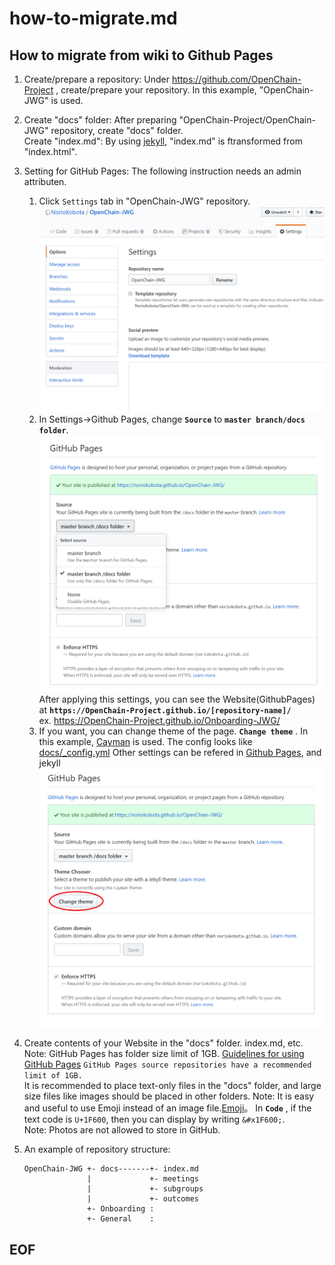 # how-to-migrate.md

## How to migrate from wiki to Github Pages

1. Create/prepare a repository: Under https://github.com/OpenChain-Project , create/prepare your repository. In this example, "OpenChain-JWG" is used.  
   
1. Create "docs" folder: After preparing "OpenChain-Project/OpenChain-JWG" repository, create "docs" folder.  
   Create "index.md": By using [jekyll](https://jekyllrb.com/), "index.md" is ftransformed from "index.html".  
     
1. Setting for GitHub Pages: The following instruction needs an admin attributen.
   1. Click ```Settings``` tab in "OpenChain-JWG" repository.  
   ![settings](images/settings.png)  
   1. In Settings->Github Pages, change **```Source```** to **```master branch/docs folder```**.  
   ![source](images/docs.png)  
   After applying this settings, you can see the Website(GithubPages) at **```https://OpenChain-Project.github.io/[repository-name]/```**  
   ex. https://OpenChain-Project.github.io/Onboarding-JWG/  
   1. If you want, you can change theme of the page.  **```Change theme```** . In this example, [Cayman](https://pages-themes.github.io/cayman/) is used. 
   The config looks like [docs/_config.yml](https://github.com/NorioKobota/OpenChain-JWG/blob/master/docs/_config.yml) Other settings can be refered in [Github Pages](https://help.github.com/github/working-with-github-pages/about-github-pages-and-jekyll), and jekyll  
   ![themes](images/themes.png)
1. Create contents of your Website in the "docs" folder. index.md, etc.  
Note: GitHub Pages has folder size limit of 1GB. [Guidelines for using GitHub Pages](https://help.github.com/en/github/working-with-github-pages/about-github-pages#guidelines-for-using-github-pages) 
   ```GitHub Pages source repositories have a recommended limit of 1GB.```  
  It is recommended to place text-only files in the "docs" folder, and large size files like images should be placed in other folders. 
Note: It is easy and useful to use Emoji instead of an image file.[Emoji](https://unicode.org/emoji/charts/full-emoji-list.html)。 In **```Code```** , if the text code is ```U+1F600```, then you can display by writing ```&#x1F600;```.  
Note: Photos are not allowed to store in GitHub. 
1. An example of repository structure:  
   ```
   OpenChain-JWG +- docs-------+- index.md  
                 |             +- meetings   
                 |             +- subgroups   
                 |             +- outcomes    
                 +- Onboarding :   
                 +- General    :   
   ```
## EOF
